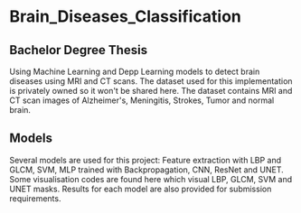 # Brain_Diseases_Classification
## Bachelor Degree Thesis
Using Machine Learning and Depp Learning models to detect brain diseases using MRI and CT scans.
The dataset used for this implementation is privately owned so it won't be shared here.
The dataset contains MRI and CT scan images of Alzheimer's, Meningitis, Strokes, Tumor and normal brain.
## Models
Several models are used for this project: Feature extraction with LBP and GLCM, SVM, MLP trained with Backpropagation,
CNN, ResNet and UNET. Some visualisation codes are found here which visual LBP, GLCM, SVM and UNET masks.
Results for each model are also provided for submission requirements. 

